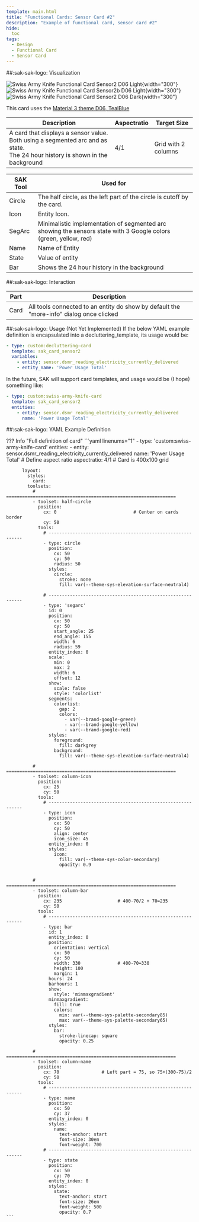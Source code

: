 ```yaml
---
template: main.html
title: "Functional Cards: Sensor Card #2"
description: "Example of functional card, sensor card #2"
hide:
  toc
tags:
  - Design
  - Functional Card
  - Sensor Card
---
```

<!-- GT/GL -->
##:sak-sak-logo: Visualization

![Swiss Army Knife Functional Card Sensor2 D06 Light]( ../assets/screenshots/sak-functional-card-12-sensor2-theme-d06-light.png){width="300"}
![Swiss Army Knife Functional Card Sensor2b D06 Light]( ../assets/screenshots/sak-functional-card-12-sensor2b-theme-d06-light.png){width="300"}
<br>![Swiss Army Knife Functional Card Sensor2 D06 Dark]( ../assets/screenshots/sak-functional-card-12-sensor2-theme-d06-dark.png){width="300"}

This card uses the [Material 3 theme D06, TealBlue][ham3-d06-url]

| Description| Aspectratio| Target Size |
|-|-|-|
| A card that displays a sensor value. Both using a segmented arc and as state.<br>The 24 hour history is shown in the background| 4/1 | Grid with 2 columns |

| SAK Tool| Used for |
|-|-|
| Circle | The half circle, as the left part of the circle is cutoff by the card.|
| Icon | Entity Icon.
| SegArc | Minimalistic implementation of segmented arc showing the sensors state with 3 Google colors (green, yellow, red) |
| Name | Name of Entity|
| State | Value of entity|
| Bar | Shows the 24 hour history in the background|

##:sak-sak-logo: Interaction

| Part | Description|
|-|-|
| Card | All tools connected to an entity do show by default the "more-info" dialog once clicked |

##:sak-sak-logo: Usage (Not Yet Implemented)
If the below YAML example definition is encapsulated into a decluttering_template, its usage would be:

```yaml linenums="1"
- type: custom:decluttering-card
  template: sak_card_sensor2
  variables:
    - entity: sensor.dsmr_reading_electricity_currently_delivered
    - entity_name: 'Power Usage Total'
```

In the future, SAK will support card templates, and usage would be (I hope) something like:


```yaml linenums="1"
- type: custom:swiss-army-knife-card
  template: sak_card_sensor2
  entities:
    - entity: sensor.dsmr_reading_electricity_currently_delivered
      name: 'Power Usage Total'
```

##:sak-sak-logo: YAML Example Definition

??? Info "Full definition of card"
    ```yaml linenums="1"
        - type: 'custom:swiss-army-knife-card'
          entities:
            - entity: sensor.dsmr_reading_electricity_currently_delivered
              name: 'Power Usage Total'
          # Define aspect ratio
          aspectratio: 4/1                          # Card is 400x100 grid

          layout:
            styles:
              card:
            toolsets:
              # ================================================================
              - toolset: half-circle
                position:
                  cx: 0                             # Center on cards border 
                  cy: 50
                tools:
                  # ------------------------------------------------------------
                  - type: circle
                    position:
                      cx: 50
                      cy: 50
                      radius: 50
                    styles:
                      circle:
                        stroke: none
                        fill: var(--theme-sys-elevation-surface-neutral4)

                  # ------------------------------------------------------------ 
                  - type: 'segarc'
                    id: 0
                    position:
                      cx: 50
                      cy: 50
                      start_angle: 25
                      end_angle: 155
                      width: 6
                      radius: 59
                    entity_index: 0
                    scale:
                      min: 0
                      max: 2
                      width: 6
                      offset: 12
                    show:
                      scale: false
                      style: 'colorlist'
                    segments:
                      colorlist:
                        gap: 2
                        colors:
                          - var(--brand-google-green)
                          - var(--brand-google-yellow)
                          - var(--brand-google-red)
                    styles:
                      foreground:
                        fill: darkgrey
                      background:
                        fill: var(--theme-sys-elevation-surface-neutral4)

              # ================================================================
              - toolset: column-icon
                position:
                  cx: 25
                  cy: 50
                tools:
                  # ------------------------------------------------------------
                  - type: icon
                    position:
                      cx: 50
                      cy: 50
                      align: center
                      icon_size: 45
                    entity_index: 0
                    styles:
                      icon:
                        fill: var(--theme-sys-color-secondary)
                        opacity: 0.9
                    

              # ================================================================
              - toolset: column-bar
                position:
                  cx: 235                     # 400-70/2 + 70=235
                  cy: 50
                tools:
                  # ------------------------------------------------------------
                  - type: bar
                    id: 1
                    entity_index: 0
                    position:
                      orientation: vertical
                      cx: 50
                      cy: 50
                      width: 330              # 400-70=330
                      height: 100
                      margin: 1
                    hours: 24
                    barhours: 1
                    show:
                      style: 'minmaxgradient'
                    minmaxgradient:
                      fill: true
                      colors:
                        min: var(--theme-sys-palette-secondary85)
                        max: var(--theme-sys-palette-secondary65)
                    styles:
                      bar:
                        stroke-linecap: square
                        opacity: 0.25

              # ================================================================
              - toolset: column-name
                position:
                  cx: 70                # Left part = 75, so 75+(300-75)/2
                  cy: 50
                tools:
                  # ------------------------------------------------------------
                  - type: name
                    position:
                      cx: 50
                      cy: 37
                    entity_index: 0
                    styles:
                      name:
                        text-anchor: start
                        font-size: 30em
                        font-weight: 700
                  # ------------------------------------------------------------
                  - type: state
                    position:
                      cx: 50
                      cy: 70
                    entity_index: 0
                    styles:
                      state:
                        text-anchor: start
                        font-size: 26em
                        font-weight: 500
                        opacity: 0.7
    ```

<!-- Image references -->

<!--- Internal References... --->
[Swiss Army Knife Tutorial 02]: ../tutorials/10-step-tutorial-02-intro.md

<!--- External References... --->
[ham3-d06-url]: https://material3-themes-manual.amoebelabs.com/examples/material3-example-theme-d06-tealblue/
